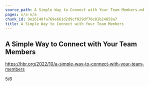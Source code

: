 ```yaml
---
source_path: A Simple Way to Connect with Your Team Members.md
pages: n/a-n/a
chunk_id: 9e26148fa769e661d2d9cf029df70c81b24858a7
title: A Simple Way to Connect with Your Team Members
---
```

## A Simple Way to Connect with Your Team Members

https://hbr.org/2022/10/a-simple-way-to-connect-with-your-team-members

5/6
